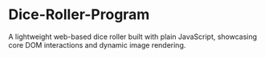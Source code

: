# Dice-Roller-Program
A lightweight web-based dice roller built with plain JavaScript, showcasing core DOM interactions and dynamic image rendering.
